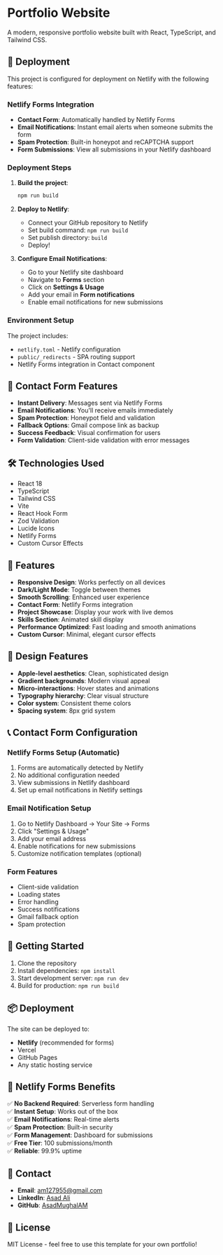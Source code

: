 # Portfolio Website

A modern, responsive portfolio website built with React, TypeScript, and Tailwind CSS.

## 🚀 Deployment

This project is configured for deployment on Netlify with the following features:

### Netlify Forms Integration
- **Contact Form**: Automatically handled by Netlify Forms
- **Email Notifications**: Instant email alerts when someone submits the form
- **Spam Protection**: Built-in honeypot and reCAPTCHA support
- **Form Submissions**: View all submissions in your Netlify dashboard

### Deployment Steps

1. **Build the project**:
   ```bash
   npm run build
   ```

2. **Deploy to Netlify**:
   - Connect your GitHub repository to Netlify
   - Set build command: `npm run build`
   - Set publish directory: `build`
   - Deploy!

3. **Configure Email Notifications**:
   - Go to your Netlify site dashboard
   - Navigate to **Forms** section
   - Click on **Settings & Usage**
   - Add your email in **Form notifications**
   - Enable email notifications for new submissions

### Environment Setup

The project includes:
- `netlify.toml` - Netlify configuration
- `public/_redirects` - SPA routing support
- Netlify Forms integration in Contact component

## 📧 Contact Form Features

- **Instant Delivery**: Messages sent via Netlify Forms
- **Email Notifications**: You'll receive emails immediately
- **Spam Protection**: Honeypot field and validation
- **Fallback Options**: Gmail compose link as backup
- **Success Feedback**: Visual confirmation for users
- **Form Validation**: Client-side validation with error messages

## 🛠 Technologies Used

- React 18
- TypeScript
- Tailwind CSS
- Vite
- React Hook Form
- Zod Validation
- Lucide Icons
- Netlify Forms
- Custom Cursor Effects

## 📱 Features

- **Responsive Design**: Works perfectly on all devices
- **Dark/Light Mode**: Toggle between themes
- **Smooth Scrolling**: Enhanced user experience
- **Contact Form**: Netlify Forms integration
- **Project Showcase**: Display your work with live demos
- **Skills Section**: Animated skill display
- **Performance Optimized**: Fast loading and smooth animations
- **Custom Cursor**: Minimal, elegant cursor effects

## 🎨 Design Features

- **Apple-level aesthetics**: Clean, sophisticated design
- **Gradient backgrounds**: Modern visual appeal
- **Micro-interactions**: Hover states and animations
- **Typography hierarchy**: Clear visual structure
- **Color system**: Consistent theme colors
- **Spacing system**: 8px grid system

## 📞 Contact Form Configuration

### Netlify Forms Setup (Automatic)
1. Forms are automatically detected by Netlify
2. No additional configuration needed
3. View submissions in Netlify dashboard
4. Set up email notifications in Netlify settings

### Email Notification Setup
1. Go to Netlify Dashboard → Your Site → Forms
2. Click "Settings & Usage"
3. Add your email address
4. Enable notifications for new submissions
5. Customize notification templates (optional)

### Form Features
- Client-side validation
- Loading states
- Error handling
- Success notifications
- Gmail fallback option
- Spam protection

## 🚀 Getting Started

1. Clone the repository
2. Install dependencies: `npm install`
3. Start development server: `npm run dev`
4. Build for production: `npm run build`

## 📦 Deployment

The site can be deployed to:
- **Netlify** (recommended for forms)
- Vercel
- GitHub Pages
- Any static hosting service

## 🎯 Netlify Forms Benefits

✅ **No Backend Required**: Serverless form handling  
✅ **Instant Setup**: Works out of the box  
✅ **Email Notifications**: Real-time alerts  
✅ **Spam Protection**: Built-in security  
✅ **Form Management**: Dashboard for submissions  
✅ **Free Tier**: 100 submissions/month  
✅ **Reliable**: 99.9% uptime  

## 📧 Contact

- **Email**: am127955@gmail.com
- **LinkedIn**: [Asad Ali](https://www.linkedin.com/in/asad-ali-161b82250)
- **GitHub**: [AsadMughalAM](https://github.com/AsadMughalAM)

## 📄 License

MIT License - feel free to use this template for your own portfolio!